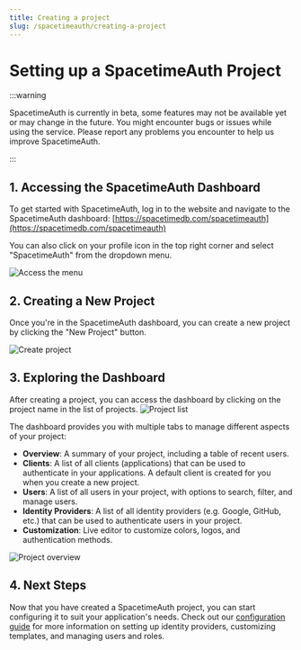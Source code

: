 ```yaml
---
title: Creating a project
slug: /spacetimeauth/creating-a-project
---
```


# Setting up a SpacetimeAuth Project

:::warning

SpacetimeAuth is currently in beta, some features may not be available yet or may change in the future. You might encounter bugs or issues while using the service. Please report any problems you encounter to help us improve SpacetimeAuth.

:::

## 1. Accessing the SpacetimeAuth Dashboard

To get started with SpacetimeAuth, log in to the website and navigate to the
SpacetimeAuth dashboard: [https://spacetimedb.com/spacetimeauth](https://spacetimedb.com/spacetimeauth)

You can also click on your profile icon in the top right corner and select
"SpacetimeAuth" from the dropdown menu.

![Access the menu](https://tmp-unreal-engine-tutorial-images.nyc3.digitaloceanspaces.com/spacetimeauth-menu-access.png)

## 2. Creating a New Project

Once you're in the SpacetimeAuth dashboard, you can create a new project by
clicking the "New Project" button.

![Create project](https://tmp-unreal-engine-tutorial-images.nyc3.digitaloceanspaces.com/spacetimeauth-new-project.png)

## 3. Exploring the Dashboard

After creating a project, you can access the dashboard by clicking on the project
name in the list of projects.
![Project list](https://tmp-unreal-engine-tutorial-images.nyc3.digitaloceanspaces.com/spacetimeauth-projects-list.png)

The dashboard provides you with multiple tabs to manage different aspects of
your project:

- **Overview**: A summary of your project, including a table of recent users.
- **Clients**: A list of all clients (applications) that can be used to
  authenticate in your applications.
  A default client is created for you when you create a new project.
- **Users**: A list of all users in your project, with options to search, filter,
  and manage users.
- **Identity Providers**: A list of all identity providers (e.g. Google, GitHub,
  etc.) that can be used to authenticate users in your project.
- **Customization**: Live editor to customize colors, logos, and authentication methods.

![Project overview](https://tmp-unreal-engine-tutorial-images.nyc3.digitaloceanspaces.com/spacetimeauth-project-overview.png)

## 4. Next Steps

Now that you have created a SpacetimeAuth project, you can start configuring it
to suit your application's needs. Check out our [configuration guide](/docs/spacetimeauth/configure-project)
for more information on setting up identity providers, customizing templates,
and managing users and roles.
